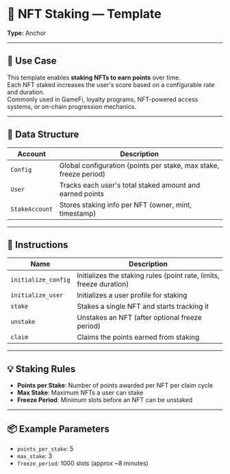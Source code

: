 # 🎯 NFT Staking — Template

**Type:** Anchor

---

## 📘 Use Case

This template enables **staking NFTs to earn points** over time.  
Each NFT staked increases the user's score based on a configurable rate and duration.  
Commonly used in GameFi, loyalty programs, NFT-powered access systems, or on-chain progression mechanics.

---

## 🧱 Data Structure

| Account         | Description                                                                 |
|------------------|-----------------------------------------------------------------------------|
| `Config`         | Global configuration (points per stake, max stake, freeze period)          |
| `User`           | Tracks each user's total staked amount and earned points                   |
| `StakeAccount`   | Stores staking info per NFT (owner, mint, timestamp)                       |

---

## 🧾 Instructions

| Name                | Description                                                              |
|---------------------|--------------------------------------------------------------------------|
| `initialize_config` | Initializes the staking rules (point rate, limits, freeze duration)      |
| `initialize_user`   | Initializes a user profile for staking                                   |
| `stake`             | Stakes a single NFT and starts tracking it                               |
| `unstake`           | Unstakes an NFT (after optional freeze period)                           |
| `claim`             | Claims the points earned from staking                                     |

---

## 💡 Staking Rules

- **Points per Stake**: Number of points awarded per NFT per claim cycle
- **Max Stake**: Maximum NFTs a user can stake
- **Freeze Period**: Minimum slots before an NFT can be unstaked

---

## 📦 Example Parameters

- `points_per_stake`: 5  
- `max_stake`: 3  
- `freeze_period`: 1000 slots (approx ~8 minutes)